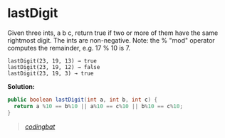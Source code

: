 # lastDigit

Given three ints, a b c, return true if two or more of them have the same rightmost digit. The ints are non-negative. Note: the % "mod" operator computes the remainder, e.g. 17 % 10 is 7.

```
lastDigit(23, 19, 13) → true
lastDigit(23, 19, 12) → false
lastDigit(23, 19, 3) → true
```

**Solution:**

```java
public boolean lastDigit(int a, int b, int c) {
  return a %10 == b%10 || a%10 == c%10 || b%10 == c%10;
}
```

> _[codingbat](http://codingbat.com/prob/p169213)_